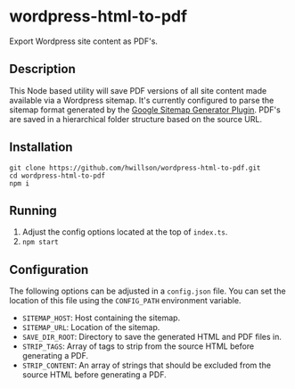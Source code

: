 # wordpress-html-to-pdf

Export Wordpress site content as PDF's.

## Description

This Node based utility will save PDF versions of all site content made
available via a Wordpress sitemap. It's currently configured to parse the
sitemap format generated by the
[Google Sitemap Generator Plugin](http://www.arnebrachhold.de/redir/sitemap-home/).
PDF's are saved in a hierarchical folder structure based on the source URL.

## Installation

```
git clone https://github.com/hwillson/wordpress-html-to-pdf.git
cd wordpress-html-to-pdf
npm i
```

## Running

1. Adjust the config options located at the top of `index.ts`.
2. `npm start`

## Configuration

The following options can be adjusted in a `config.json` file. You can set the
location of this file using the `CONFIG_PATH` environment variable.

- `SITEMAP_HOST`: Host containing the sitemap.
- `SITEMAP_URL`: Location of the sitemap.
- `SAVE_DIR_ROOT`: Directory to save the generated HTML and PDF files in.
- `STRIP_TAGS`: Array of tags to strip from the source HTML before generating a
  PDF.
- `STRIP_CONTENT`: An array of strings that should be excluded from the source
  HTML before generating a PDF.
